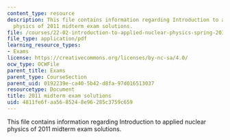 ```yaml
---
content_type: resource
description: This file contains information regarding Introduction to applied nuclear
  physics of 2011 midterm exam solutions.
file: /courses/22-02-introduction-to-applied-nuclear-physics-spring-2012/4811fe6faa5685248e96285c3759c659_MIT22_02S12_midterm2011sol.pdf
file_type: application/pdf
learning_resource_types:
- Exams
license: https://creativecommons.org/licenses/by-nc-sa/4.0/
ocw_type: OCWFile
parent_title: Exams
parent_type: CourseSection
parent_uid: 0192239e-ca40-5b42-d8fa-97d016513037
resourcetype: Document
title: 2011 midterm exam solutions
uid: 4811fe6f-aa56-8524-8e96-285c3759c659
---
```

This file contains information regarding Introduction to applied nuclear physics of 2011 midterm exam solutions.